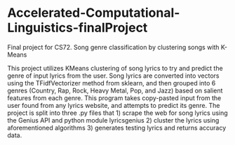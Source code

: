 # Accelerated-Computational-Linguistics-finalProject
Final project for CS72. Song genre classification by clustering songs with K-Means

This project utilizes KMeans clustering of song lyrics to try and predict the genre of input lyrics from the user. Song lyrics are converted into vectors using the TFidfVectorizer method from sklearn, and then grouped into 6 genres (Country, Rap, Rock, Heavy Metal, Pop, and Jazz) based on salient features from each genre. This program takes copy-pasted input from the user found from any lyrics website, and attempts to predict its genre. The project is split into three .py files that 1) scrape the web for song lyrics using the Genius API and python module lyricsgenius 2) cluster the lyrics using aforementioned algorithms 3) generates testing lyrics and returns accuracy data.  
